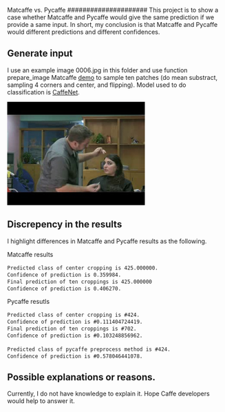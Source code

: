Matcaffe vs. Pycaffe
#####################
This project is to show a case whether Matcaffe and Pycaffe would give the same prediction if we provide a same input. In short, my conclusion is that Matcaffe and Pycaffe would different predictions and different confidences.

## Generate input
I use an example image 0006.jpg in this folder and use function prepare_image Matcaffe [demo](https://github.com/BVLC/caffe/blob/master/matlab/demo/classification_demo.m) to sample ten patches (do mean substract, sampling 4 corners and center, and flipping). Model used to do classification is [CaffeNet](https://github.com/BVLC/caffe/tree/master/models/bvlc_reference_caffenet).

![Image](0006.jpg)

## Discrepency in the results
I highlight differences in Matcaffe and Pycaffe results as the following. 

Matcaffe results
```
Predicted class of center cropping is 425.000000.
Confidence of prediction is 0.359984.
Final prediction of ten croppings is 425.000000
Confidence of prediction is 0.406270.
```

Pycaffe resutls
```
Predicted class of center cropping is #424.
Confidence of prediction is #0.111404724419.
Final prediction of ten croppings is #702.
Confidence of prediction is #0.103248856962.

Predicted class of pycaffe preprocess method is #424.
Confidence of prediction is #0.578046441078.
```

## Possible explanations or reasons.
Currently, I do not have knowledge to explain it. Hope Caffe developers would help to answer it.
